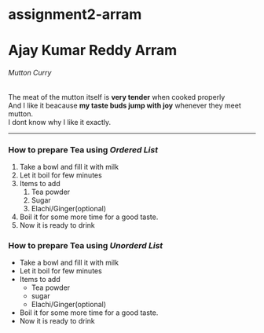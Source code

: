 # assignment2-arram
# Ajay Kumar Reddy Arram
###### Mutton Curry

The meat of the mutton itself is **very tender** when cooked properly<br>
And I like it beacause **my taste buds jump with joy** whenever they meet mutton.<br>
I dont know why I like it exactly.

*** 

### How to prepare **Tea** using _Ordered List_

1. Take a bowl and fill it with milk 
2. Let it boil for few minutes
3. Items to add
    1. Tea powder
    2. Sugar
    3. Elachi/Ginger(optional)
4. Boil it for some more time for a good taste.
5. Now it is ready to drink

### How to prepare __Tea__ using *Unorderd List*

* Take a bowl and fill it with milk
* Let it boil for few minutes
* Items to add
    - Tea powder
    - sugar
    - Elachi/Ginger(optional)
* Boil it for some more time for a good taste.
* Now it is ready to drink 







